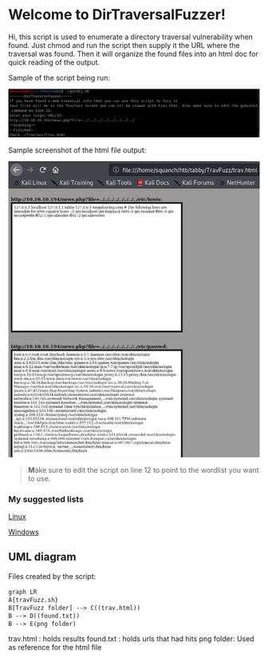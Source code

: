 # Welcome to DirTraversalFuzzer!
Hi, this script is used to enumerate a directory traversal vulnerability when found. Just chmod and run the script then supply it the URL where the traversal was found. Then it will organize the found files into an html doc for quick reading of the output. 

Sample of the script being run:

![alt text](https://github.com/PrescottRowe/DirTraversalFuzzer/blob/main/readme/running.JPG "Run")

Sample screenshot of the html file output:

![alt text](https://github.com/PrescottRowe/DirTraversalFuzzer/blob/main/readme/output.JPG "Output")

>**M**ake sure to edit the script on line 12 to point to the wordlist you want to use.

### My suggested lists

[Linux](http://handlebarsjs.com/)

[Windows](http://handlebarsjs.com/)


## UML diagram
Files created by the script:

```mermaid
graph LR
A{travFuzz.sh}
B[TravFuzz folder] --> C((trav.html))
B --> D((found.txt))
B --> E(png folder)
```

trav.html   :   holds results
found.txt  :   holds urls that had hits
png folder:   Used as reference for the html file

